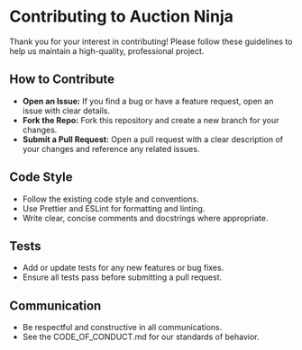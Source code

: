 # Contributing to Auction Ninja

Thank you for your interest in contributing! Please follow these guidelines to help us maintain a high-quality, professional project.

## How to Contribute
- **Open an Issue:** If you find a bug or have a feature request, open an issue with clear details.
- **Fork the Repo:** Fork this repository and create a new branch for your changes.
- **Submit a Pull Request:** Open a pull request with a clear description of your changes and reference any related issues.

## Code Style
- Follow the existing code style and conventions.
- Use Prettier and ESLint for formatting and linting.
- Write clear, concise comments and docstrings where appropriate.

## Tests
- Add or update tests for any new features or bug fixes.
- Ensure all tests pass before submitting a pull request.

## Communication
- Be respectful and constructive in all communications.
- See the CODE_OF_CONDUCT.md for our standards of behavior. 